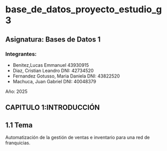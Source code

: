 # base_de_datos_proyecto_estudio_g3

## Asignatura: Bases de Datos 1

### Integrantes:

* Benitez,Lucas Emmanuel 43930915
* Diaz, Cristian Leandro DNI: 42734520
* Fernandez Gotusso, Maria Daniela DNI: 43822520
* Machuca, Juan Gabriel DNI: 40048379

Año: 2025

## CAPITULO 1:INTRODUCCIÓN

## 1.1 Tema
Automatización de la gestión de ventas e inventario para una red de franquicias.



